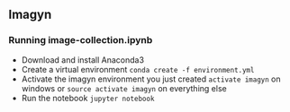 ## Imagyn

### Running image-collection.ipynb
* Download and install Anaconda3
* Create a virtual environment `conda create -f environment.yml`
* Activate the imagyn environment you just created `activate imagyn` on windows or `source activate imagyn` on everything else
* Run the notebook `jupyter notebook`

